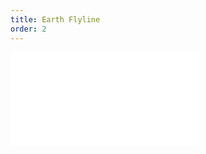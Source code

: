 ```yaml
---
title: Earth Flyline
order: 2
---
```


<embed src="@/docs/api/experiment/earth/flyline.zh.md"></embed>
